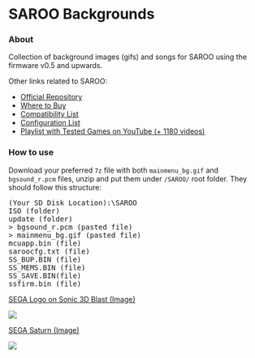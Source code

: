 # SAROO Backgrounds

### About

Collection of background images (gifs) and songs for SAROO using the firmware v0.5 and upwards.

Other links related to SAROO:

- [Official Repository](https://github.com/tpunix/SAROO)
- [Where to Buy](Info/Buy/README.md)
- [Compatibility List](https://github.com/williamdsw/saroo-compatibility-list)
- [Configuration List](https://github.com/williamdsw/saroo-configuration-list)
- [Playlist with Tested Games on YouTube (+ 1180 videos)](https://www.youtube.com/playlist?list=PLmsMlzwbRlgLngxWI9ZzPK44Gix1Ek-ZO)

### How to use

Download your preferred `7z` file with both `mainmenu_bg.gif` and `bgsound_r.pcm` files, unzip and put them under `/SAROO/` root folder.
They should follow this structure:

<pre>
(Your SD Disk Location):\SAROO
ISO (folder)
update (folder)
> bgsound_r.pcm (pasted file)
> mainmenu_bg.gif (pasted file)
mcuapp.bin (file)
saroocfg.txt (file)
SS_BUP.BIN (file)
SS_MEMS.BIN (file)
SS_SAVE.BIN(file)
ssfirm.bin (file)
</pre>



[SEGA Logo on Sonic 3D Blast (Image)](downloads/others/sega-sonic-3d.7z)

![](gifs/sega-sonic-3d.gif)

[SEGA Saturn (Image)](downloads/others/sega-saturn.7z)

![](gifs/sega-saturn.gif)
